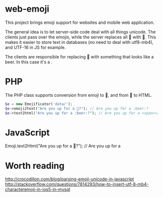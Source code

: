 web-emoji
=========

This project brings emoji support for websites and mobile web application. 

The general idea is to let server-side code deal with all things unicode. The clients just pass over the emojis,
while the server replaces all 🍺 with :beer:. This makes it easier to store text in databases (no need to deal 
with utf8-mb4), and UTF-16 in JS for example.  

The clients are responsible for replacing :beer: with something that looks like a beer. In this case it's a <span>.

PHP
====
The PHP class supports conversion from emoji to :beer:, and from :beer: to HTML.
```php
$e = new Emojificator('data/');
$e->emoji2text("Are you up for a 🍺?"); // Are you up for a :beer:?
$e->text2html("Are you up for a :beer:?"); // Are you up for a <span></span>
```

JavaScript
==========

Emoji.text2Html("Are you up for a :beer:?"); // Are you up for a <span></span>



Worth reading
=============
http://crocodillon.com/blog/parsing-emoji-unicode-in-javascript
http://stackoverflow.com/questions/7814293/how-to-insert-utf-8-mb4-characteremoji-in-ios5-in-mysql